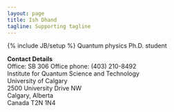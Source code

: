 ```yaml
---
layout: page
title: Ish Dhand
tagline: Supporting tagline
---
```

{% include JB/setup %}
  Quantum physics Ph.D. student



**Contact Details**  
Office: SB 306
Office phone: (403) 210-8492  
Institute for Quantum Science and Technology  
University of Calgary  
2500 University Drive NW  
Calgary, Alberta  
Canada T2N 1N4